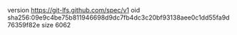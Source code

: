 version https://git-lfs.github.com/spec/v1
oid sha256:09e9c4be75b811946698d9dc7fb4dc3c20bf93138aee0c1dd55fa9d76359f82e
size 6062
